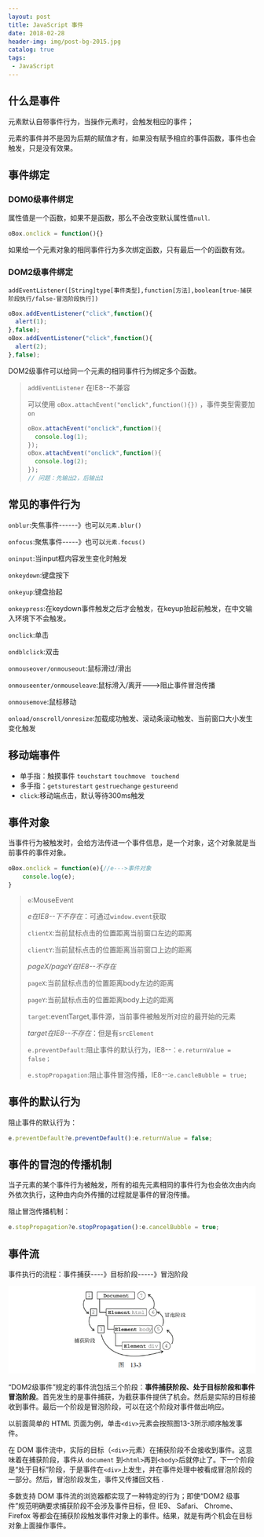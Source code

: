 ```yaml
---
layout: post
title: JavaScript 事件
date: 2018-02-28
header-img: img/post-bg-2015.jpg
catalog: true
tags:
 - JavaScript
---
```


## 什么是事件

元素默认自带事件行为，当操作元素时，会触发相应的事件；

元素的事件并不是因为后期的赋值才有，如果没有赋予相应的事件函数，事件也会触发，只是没有效果。

## 事件绑定

### DOM0级事件绑定

属性值是一个函数，如果不是函数，那么不会改变默认属性值`null`.

```js
oBox.onclick = function(){}
```

如果给一个元素对象的相同事件行为多次绑定函数，只有最后一个的函数有效。

### DOM2级事件绑定

`addEventListener([String]type[事件类型],function[方法],boolean[true-捕获阶段执行/false-冒泡阶段执行])`

```js
oBox.addEventListener("click",function(){
  alert(1);
},false);
oBox.addEventListener("click",function(){
  alert(2);
},false);
```

DOM2级事件可以给同一个元素的相同事件行为绑定多个函数。

>   `addEventListener` 在IE8--不兼容
>
>   可以使用 `oBox.attachEvent("onclick",function(){})` ，事件类型需要加`on`
>
>   ```js
>   oBox.attachEvent("onclick",function(){
>     console.log(1);
>   });
>   oBox.attachEvent("onclick",function(){
>     console.log(2);
>   });
>   // 问题：先输出2，后输出1
>   ```

## 常见的事件行为

`onblur`:失焦事件------》也可以`元素.blur()`

`onfocus`:聚焦事件-----》也可以`元素.focus()`

`oninput`:当input框内容发生变化时触发

`onkeydown`:键盘按下

`onkeyup`:键盘抬起

`onkeypress`:在keydown事件触发之后才会触发，在keyup抬起前触发，在中文输入环境下不会触发。

`onclick`:单击

`ondblclick`:双击

`onmouseover/onmouseout`:鼠标滑过/滑出

`onmouseenter/onmouseleave`:鼠标滑入/离开--->阻止事件冒泡传播

`onmousemove`:鼠标移动

`onload/onscroll/onresize`:加载成功触发、滚动条滚动触发、当前窗口大小发生变化触发

## 移动端事件

- 单手指：触摸事件  `touchstart` 	`touchmove ` `touchend`
- 多手指：`getsturestart`  `gestruechange`  `gestureend`
- `click`:移动端点击，默认等待300ms触发


## 事件对象

当事件行为被触发时，会给方法传进一个事件信息，是一个对象，这个对象就是当前事件的事件对象。

```js
oBox.onclick = function(e){//e--->事件对象
  	console.log(e);
}
```

>   `e`:MouseEvent
>
>   *e在IE8--下不存在*：可通过`window.event`获取
>
>   `clientX`:当前鼠标点击的位置距离当前窗口左边的距离
>
>   `clientY`:当前鼠标点击的位置距离当前窗口上边的距离
>
>   *pageX/pageY在IE8--不存在*
>
>   `pageX`:当前鼠标点击的位置距离body左边的距离
>
>   `pageY`:当前鼠标点击的位置距离body上边的距离
>
>   `target`:eventTarget,事件源，当前事件被触发所对应的最开始的元素
>
>   *target在IE8--不存在*：但是有`srcElement`
>
>   `e.preventDefault`:阻止事件的默认行为，IE8--：`e.returnValue = false；`
>
>   `e.stopPropagation`:阻止事件冒泡传播，IE8--:`e.cancleBubble = true;`

## 事件的默认行为

阻止事件的默认行为：

```js
e.preventDefault?e.preventDefault():e.returnValue = false;
```

## 事件的冒泡的传播机制

当子元素的某个事件行为被触发，所有的祖先元素相同的事件行为也会依次由内向外依次执行，这种由内向外传播的过程就是事件的冒泡传播。

阻止冒泡传播机制：

```js
e.stopPropagation?e.stopPropagation():e.cancelBubble = true;
```

## 事件流

事件执行的流程：事件捕获----》目标阶段-----》冒泡阶段

![](https://raw.githubusercontent.com/sunwgit/sunwgit.github.io/master/_posts/img/event-flow.png)

“DOM2级事件”规定的事件流包括三个阶段：**事件捕获阶段、处于目标阶段和事件冒泡阶段**。首先发生的是事件捕获，为截获事件提供了机会。然后是实际的目标接收到事件。最后一个阶段是冒泡阶段，可以在这个阶段对事件做出响应。

以前面简单的 HTML 页面为例，单击`<div>`元素会按照图13-3所示顺序触发事件。 

在 DOM 事件流中，实际的目标（`<div>`元素）在捕获阶段不会接收到事件。这意味着在捕获阶段，事件从 `document` 到`<html>`再到`<body>`后就停止了。下一个阶段是“处于目标”阶段，于是事件在`<div>`上发生，并在事件处理中被看成冒泡阶段的一部分。然后，冒泡阶段发生，事件又传播回文档 .

多数支持 DOM 事件流的浏览器都实现了一种特定的行为；即使“DOM2 级事件”规范明确要求捕获阶段不会涉及事件目标，但 IE9、 Safari、 Chrome、 Firefox  等都会在捕获阶段触发事件对象上的事件。结果，就是有两个机会在目标对象上面操作事件。 